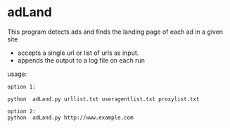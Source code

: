 # adLand
This program detects ads and finds the landing page of each ad in a given site
- accepts a single url or list of urls as input.
- appends the output to a log file on each run

usage:

``` {r, engine='bash', count_lines}
option 1:

python  adLand.py urllist.txt useragentlist.txt proxylist.txt

option 2:
python  adLand.py http://www.example.com
```
